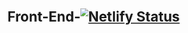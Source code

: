 # Front-End-[![Netlify Status](https://api.netlify.com/api/v1/badges/d8b1b31c-5492-45a0-9a18-63d36b7ee0cc/deploy-status)](https://app.netlify.com/sites/vigilant-beaver-e6caf8/deploys)